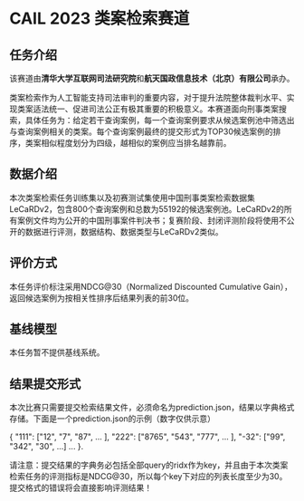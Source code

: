 <!--
 * @Author: lihaitao
 * @Date: 2023-08-24 16:53:16
 * @LastEditors: Do not edit
 * @LastEditTime: 2023-08-24 16:54:46
 * @FilePath: /lht/GitHub_code/CAIL2023/lajs/readme.md
-->
# CAIL 2023 类案检索赛道

## 任务介绍

该赛道由**清华大学互联网司法研究院**和**航天国政信息技术（北京）有限公司**承办。

类案检索作为人工智能支持司法审判的重要内容，对于提升法院整体裁判水平、实现类案适法统一、促进司法公正有极其重要的积极意义。本赛道面向刑事类案搜索，具体任务为：给定若干查询案例，每一个查询案例要求从候选案例池中筛选出与查询案例相关的类案。每个查询案例最终的提交形式为TOP30候选案例的排序，类案相似程度划分为四级，越相似的案例应当排名越靠前。

## 数据介绍

本次类案检索任务训练集以及初赛测试集使用中国刑事类案检索数据集LeCaRDv2，包含800个查询案例和总数为55192的候选案例池。LeCaRDv2的所有案例文件均为公开的中国刑事案件判决书；复赛阶段、封闭评测阶段将使用不公开的数据进行评测，数据结构、数据类型与LeCaRDv2类似。

## 评价方式

本任务评价标注采用NDCG@30（Normalized Discounted Cumulative Gain），返回候选案例为按相关性排序后结果列表的前30位。

## 基线模型

本任务暂不提供基线系统。

## 结果提交形式

本次比赛只需要提交检索结果文件，必须命名为prediction.json，结果以字典格式存储。下面是一个prediction.json的示例（数字仅供示意）

{ "111": ["12", "7", "87", ... ], "222": ["8765", "543", "777", ... ], "-32": ["99", "342", "30", ...] ... }.

请注意：提交结果的字典务必包括全部query的ridx作为key，并且由于本次类案检索任务的评测指标是NDCG@30，所以每个key下对应的列表长度至少为30。提交格式的错误将会直接影响评测结果！